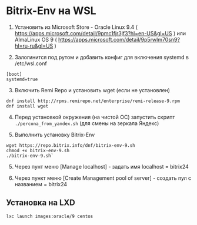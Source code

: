 
# Bitrix-Env на WSL

1. Установить из Microsoft Store - Oracle Linux 9.4 ( https://apps.microsoft.com/detail/9pmc1fjr3jf3?hl=en-US&gl=US ) или AlmaLinux OS 9 ( https://apps.microsoft.com/detail/9p5rwlm70sn9?hl=ru-ru&gl=US )

2. Залогинится под рутом и добавить конфиг для включения systemd в /etc/wsl.conf
```
[boot]
systemd=true
```
3. Включить Remi Repo и установить wget (если не установлен)
```
dnf install http://rpms.remirepo.net/enterprise/remi-release-9.rpm
dnf install wget
```
4. Перед установкой окружения (на чистой ОС) запустить скрипт `./percona_from_yandex.sh` (для смены на зеркала Яндекс)

5. Выполнить установку Bitrix-Env
```
wget https://repo.bitrix.info/dnf/bitrix-env-9.sh
chmod +x bitrix-env-9.sh
./bitrix-env-9.sh`
```

5. Через пунт меню [Manage localhost] - задать имя localhost = bitrix24

6. Через пункт меню [Create Management pool of server] - cоздать пул c названием = bitrix24

## Установка на LXD
```
lxc launch images:oracle/9 centos
```
